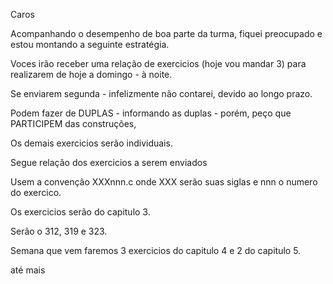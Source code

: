 Caros 

Acompanhando o desempenho de boa parte da turma, fiquei preocupado e estou montando a seguinte estratégia. 

Voces irão receber uma relação de exercicios (hoje vou mandar 3) para realizarem de hoje a domingo - à noite.

Se enviarem segunda - infelizmente não contarei, devido ao longo prazo. 

Podem fazer de DUPLAS - informando as duplas - porém, peço que PARTICIPEM das construções, 

Os demais exercicios serão individuais. 

Segue relação dos exercicios a  serem enviados 

Usem a convenção XXXnnn.c  onde XXX serão suas siglas e nnn o numero do exercico. 

Os exercicios serão do capitulo 3.

Serão o 312, 319 e 323. 

Semana que vem faremos 3 exercicios do capitulo 4 e 2 do capitulo 5.

até mais 

